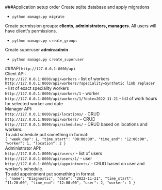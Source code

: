###Application setup order 
Create sqlite database and apply migrations  
+ `python manage.py migrate`  

Create permission groups: __clients, administrators, managers__. 
All users will have client's permissions.  
+ `python manage.py create_groups`  

Create superuser __admin:admin__  
+ `python manage.py create_superuser`  

###API
`http://127.0.0.1:8000/api`  
Client API:  
`http://127.0.0.1:8000/api/workers` -  list of workers  
`http://127.0.0.1:8000/api/workers/?speciality=Synthetic limb replacer` -  list of exact speciality workers  
`http://127.0.0.1:8000/api/workers/1` -  worker  
`http://127.0.0.1:8000/api/workers/1/?date=2022-11-21` -  list of work hours for selected worker and date  
Manager API:  
`http://127.0.0.1:8000/api/locations/` -  CRUD  
`http://127.0.0.1:8000/api/workers/` -  CRUD  
`http://127.0.0.1:8000/api/schedules/` -  CRUD based on locations and workers.  
To add schedule put something in format:  
`{
    "week_day": 1,
    "time_start": "08:00:00",
    "time_end": "12:00:00",
    "worker": 1,
    "location": 2
}`  
Administrator API:  
`http://127.0.0.1:8000/api/users/` -  list of users  
`http://127.0.0.1:8000/api/users/1/` -  user  
`http://127.0.0.1:8000/api/appointments/` -  CRUD based on user and worker's schedule.  
To add appointment put something in format:  
`{
    "name": "Diagnostic",
    "date": "2022-11-21",
    "time_start": "11:20:00",
    "time_end": "12:00:00",
    "user": 2,
    "worker": 1
}`